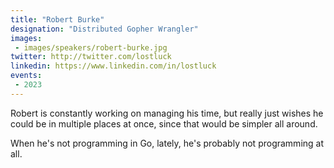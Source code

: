```yaml
---
title: "Robert Burke"
designation: "Distributed Gopher Wrangler"
images:
 - images/speakers/robert-burke.jpg
twitter: http://twitter.com/lostluck
linkedin: https://www.linkedin.com/in/lostluck
events:
 - 2023
---
```


Robert is constantly working on managing his time, but really just wishes he could be in multiple places at once, since that would be simpler all around. 
 
 When he's not programming in Go, lately, he's probably not programming at all.
